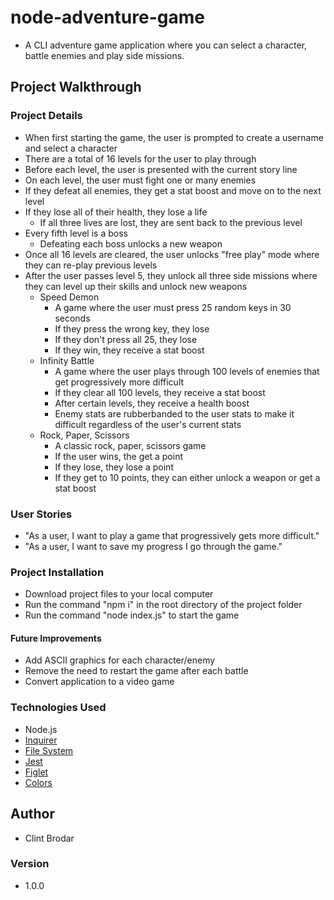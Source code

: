 # node-adventure-game

* A CLI adventure game application where you can select a character, battle enemies and play side missions.

## Project Walkthrough

### Project Details
* When first starting the game, the user is prompted to create a username and select a character
* There are a total of 16 levels for the user to play through
* Before each level, the user is presented with the current story line
* On each level, the user must fight one or many enemies
* If they defeat all enemies, they get a stat boost and move on to the next level
* If they lose all of their health, they lose a life
    * If all three lives are lost, they are sent back to the previous level
* Every fifth level is a boss
    * Defeating each boss unlocks a new weapon
* Once all 16 levels are cleared, the user unlocks "free play" mode where they can re-play previous levels
* After the user passes level 5, they unlock all three side missions where they can level up their skills and unlock new weapons
    * Speed Demon
        * A game where the user must press 25 random keys in 30 seconds
        * If they press the wrong key, they lose
        * If they don't press all 25, they lose
        * If they win, they receive a stat boost
    * Infinity Battle
        * A game where the user plays through 100 levels of enemies that get progressively more difficult
        * If they clear all 100 levels, they receive a stat boost
        * After certain levels, they receive a health boost
        * Enemy stats are rubberbanded to the user stats to make it difficult regardless of the user's current stats
    * Rock, Paper, Scissors
        * A classic rock, paper, scissors game
        * If the user wins, the get a point
        * If they lose, they lose a point
        * If they get to 10 points, they can either unlock a weapon or get a stat boost

### User Stories
* "As a user, I want to play a game that progressively gets more difficult."
* "As a user, I want to save my progress I go through the game."

### Project Installation
* Download project files to your local computer
* Run the command "npm i" in the root directory of the project folder
* Run the command "node index.js" to start the game

#### Future Improvements
* Add ASCII graphics for each character/enemy
* Remove the need to restart the game after each battle
* Convert application to a video game

### Technologies Used

* Node.js
* [Inquirer](https://www.npmjs.com/package/inquirer)
* [File System](https://nodejs.org/api/fs.html)
* [Jest](https://jestjs.io/)
* [Figlet](https://www.npmjs.com/package/figlet)
* [Colors](https://www.npmjs.com/package/colors)

## Author
* Clint Brodar

### Version
* 1.0.0